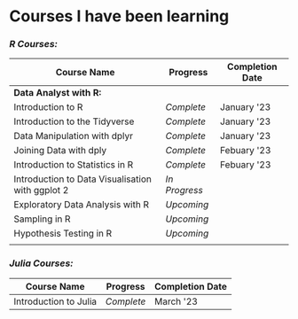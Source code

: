 # Courses I have been learning

### _R Courses:_

| Course Name      | Progress |  Completion Date |
| ----------- | ----------- | ----------- |
| **Data Analyst with R:**      |        | | 
| Introduction to R | _Complete_ | January '23 |
| Introduction to the Tidyverse | _Complete_ | January '23 |
| Data Manipulation with dplyr | _Complete_ | January '23 |
| Joining Data with dply | _Complete_ | Febuary '23 |
| Introduction to Statistics in R | _Complete_ | Febuary '23 |
| Introduction to Data Visualisation with ggplot 2 | _In Progress_ | |
| Exploratory Data Analysis with R | _Upcoming_ | |
| Sampling in R | _Upcoming_ | |
| Hypothesis Testing in R | _Upcoming_ | |
| | | |



### _Julia Courses:_

| Course Name      | Progress |  Completion Date |
| ----------- | ----------- | ----------- |
| Introduction to Julia      | _Complete_       | March '23
